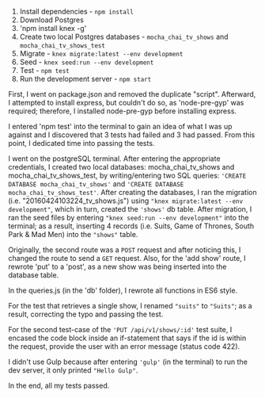 
1. Install dependencies - `npm install`
2. Download Postgres
3. 'npm install knex -g'
4. Create two local Postgres databases - `mocha_chai_tv_shows` and `mocha_chai_tv_shows_test`
5. Migrate - `knex migrate:latest --env development`
6. Seed - `knex seed:run --env development`
7. Test - `npm test`
8. Run the development server - `npm start`

First, I went on package.json and removed the duplicate "script". Afterward, I attempted to install express, but couldn't do so, as 'node-pre-gyp' was required; therefore, I installed node-pre-gyp before installing express. 

I entered 'npm test' into the terminal to gain an idea of what I was up against and I discovered that 3 tests had failed and 3 had passed. From this point, I dedicated time into passing the tests.

I went on the postgreSQL terminal. After entering the appropriate credentials, I created two local databases: mocha_chai_tv_shows and mocha_chai_tv_shows_test, by writing/entering two SQL queries: `'CREATE DATABASE mocha_chai_tv_shows'` and `'CREATE DATABASE mocha_chai_tv_shows_test'`. After creating the databases, I ran the migration (i.e. "20160424103224_tv_shows.js") using `"knex migrate:latest --env development"`, which in turn, created the `'shows'` db table. After migration, I ran the seed files by entering `"knex seed:run --env development"` into the terminal; as a result, inserting 4 records (i.e. Suits, Game of Thrones, South Park & Mad Men) into the `"shows"` table.

Originally, the second route was a `POST` request and after noticing this, I changed the route to send a `GET` request. Also, for the 'add show' route, I rewrote 'put' to a 'post', as a new show was being inserted into the database table. 

In the queries.js (in the 'db' folder), I rewrote all functions in ES6 style.

For the test that retrieves a single show, I renamed `"suits"` to `"Suits"`; as a result, correcting the typo and passing the test.

For the second test-case of the `'PUT /api/v1/shows/:id'` test suite, I encased the code block inside an if-statement that says if the id is within the request, provide the user with an error message (status code 422).

I didn't use Gulp because after entering `'gulp'` (in the terminal) to run the dev server, it only printed `"Hello Gulp"`.

In the end, all my tests passed.